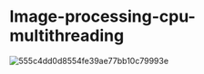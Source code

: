 # Image-processing-cpu-multithreading

![555c4dd0d8554fe39ae77bb10c79993e](https://github.com/Cam2024/Image-processing-cpu-multithreading/assets/89662823/77995018-84ed-4f1e-906a-fbd8ccb33aff)
